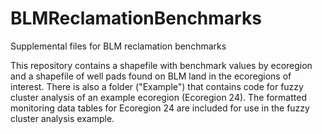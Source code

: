 # BLMReclamationBenchmarks

Supplemental files for BLM reclamation benchmarks

This repository contains a shapefile with benchmark values by ecoregion and a shapefile of well pads found on BLM land in the ecoregions of interest. There is also a folder ("Example") that contains code for fuzzy cluster analysis of an example ecoregion (Ecoregion 24). The formatted monitoring data tables for Ecoregion 24 are included for use in the fuzzy cluster analysis example. 